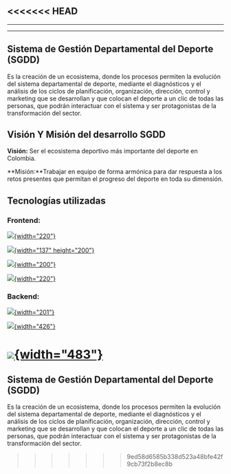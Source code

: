 <<<<<<< HEAD
---
---
---

## **Sistema de Gestión Departamental del Deporte (SGDD)**

Es la creación de un ecosistema, donde los procesos permiten la evolución del sistema departamental de deporte, mediante el diagnósticos y el análisis de los ciclos de planificación, organización, dirección, control y marketing que se desarrollan y que colocan el deporte a un clic de todas las personas, que podrán interactuar con el sistema y ser protagonistas de la transformación del sector.

## **Visión Y Misión del desarrollo SGDD**

**Visión:** Ser el ecosistema deportivo más importante del deporte en Colombia.

**Misión:**Trabajar en equipo de forma armónica para dar respuesta a los retos presentes que permitan el progreso del deporte en toda su dimensión.

## **Tecnologías utilizadas**

### **Frontend:**

[![](https://th.bing.com/th/id/R.cae1b4f6b223fe5a7bb712b680cffa67?rik=DpBcDgsVsaTpvQ&riu=http%3a%2f%2fassets.stickpng.com%2fthumbs%2f5847f5bdcef1014c0b5e489c.png&ehk=ce9Og%2fYuXZic%2fTWR15NzqGIfTXj2rnuAd3m00U%2fIAWU%3d&risl=&pid=ImgRaw&r=0){width="220"}](https://lenguajehtml.com/html/)

[![](https://upload.wikimedia.org/wikipedia/commons/thumb/d/d5/CSS3_logo_and_wordmark.svg/544px-CSS3_logo_and_wordmark.svg.png){width="137" height="200"}](https://lenguajecss.com/css/introduccion/guia-css/)

[![](https://static-00.iconduck.com/assets.00/file-type-typescript-official-icon-256x256-aavrgmi0.png){width="200"}](https://www.typescriptlang.org/docs/handbook/typescript-in-5-minutes.html)

[![](https://www.jambit.com/site/assets/files/9453/angular-icon-1-logo-png-transparent.-squaremedium.png){width="220"}](https://angular.io/docs)

### **Backend:**

[![](https://upload.wikimedia.org/wikipedia/commons/thumb/c/c3/Python-logo-notext.svg/800px-Python-logo-notext.svg.png){width="201"}](https://www.python.org/doc/)

[![](https://hoplasoftware.com/wp-content/uploads/2021/07/1024px-MySQL.ff87215b43fd7292af172e2a5d9b844217262571.png){width="426"}](https://dev.mysql.com/doc/)

[![](https://cdn.hashnode.com/res/hashnode/image/upload/v1636780048014/niLN2J80j.png){width="483"}](https://docs.djangoproject.com/en/5.0/)
=======
## **Sistema de Gestión Departamental del Deporte (SGDD)**

Es la creación de un ecosistema, donde los procesos permiten la evolución del sistema departamental de deporte, mediante el diagnósticos y el análisis de los ciclos de planificación, organización, dirección, control y marketing que se desarrollan y que colocan el deporte a un clic de todas las personas, que podrán interactuar con el sistema y ser protagonistas de la transformación del sector.
>>>>>>> 9ed58d6585b338d523a48bfe42f9cb73f2b8ec8b
